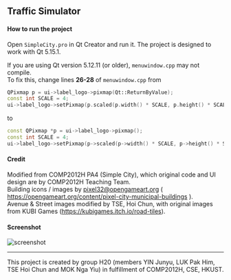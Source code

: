 ## Traffic Simulator

#### How to run the project
Open `SimpleCity.pro` in Qt Creator and run it. The project is designed to work with Qt 5.15.1.


If you are using Qt version 5.12.11 (or older), `menuwindow.cpp` may not compile.    
To fix this, change lines **26-28** of `menuwindow.cpp` from
```c++
QPixmap p = ui->label_logo->pixmap(Qt::ReturnByValue);
const int SCALE = 4;
ui->label_logo->setPixmap(p.scaled(p.width() * SCALE, p.height() * SCALE));
```
to
```c++
const QPixmap *p = ui->label_logo->pixmap();
const int SCALE = 4;
ui->label_logo->setPixmap(p->scaled(p->width() * SCALE, p->height() * SCALE));
```

#### Credit
Modified from COMP2012H PA4 (Simple City), which original code and UI design are by COMP2012H Teaching Team.    
Building icons / images by pixel32@opengameart.org ( https://opengameart.org/content/pixel-city-municipal-buildings ).    
Avenue & Street images modified by TSE, Hoi Chun, with original images from KUBI Games (https://kubigames.itch.io/road-tiles).

#### Screenshot
![screenshot](https://user-images.githubusercontent.com/29478296/144034122-9cd5c1ae-7065-4ba2-b224-8cb18938e94e.jpeg)

---

This project is created by group H20 (members YIN Junyu, LUK Pak Him, TSE Hoi Chun and MOK Nga Yiu) in fulfillment of COMP2012H, CSE, HKUST.
